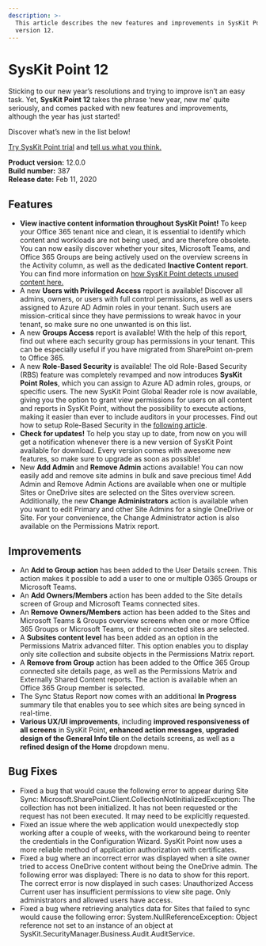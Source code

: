 ```yaml
---
description: >-
  This article describes the new features and improvements in SysKit Point
  version 12.
---
```


# SysKit Point 12

Sticking to our new year’s resolutions and trying to improve isn’t an easy task. Yet, **SysKit Point 12** takes the phrase ‘new year, new me’ quite seriously, and comes packed with new features and improvements, although the year has just started!  
  
Discover what’s new in the list below!

[Try SysKit Point trial](https://syskit.com/products/point/download/) and [tell us what you think.](https://www.syskit.com/company/contact-us/)

**Product version:** 12.0.0  
**Build number:** 387  
**Release date:** Feb 11, 2020

## Features

* **View inactive content information throughout SysKit Point!** To keep your Office 365 tenant nice and clean, it is essential to identify which content and workloads are not being used, and are therefore obsolete. You can now easily discover whether your sites, Microsoft Teams, and Office 365 Groups are being actively used on the overview screens in the Activity column, as well as the dedicated **Inactive Content report**. You can find more information on [how SysKit Point detects unused content here.](../common-tasks/inactive-content.md)
* A new **Users with Privileged Access** report is available! Discover all admins, owners, or users with full control permissions, as well as users assigned to Azure AD Admin roles in your tenant. Such users are mission-critical since they have permissions to wreak havoc in your tenant, so make sure no one unwanted is on this list.
* A new **Groups Access** report is available! With the help of this report, find out where each security group has permissions in your tenant. This can be especially useful if you have migrated from SharePoint on-prem to Office 365.
* A new **Role-Based Security** is available! The old Role-Based Security \(RBS\) feature was completely revamped and now introduces **SysKit Point Roles**, which you can assign to Azure AD admin roles, groups, or specific users. The new SysKit Point Global Reader role is now available, giving you the option to grant view permissions for users on all content and reports in SysKit Point, without the possibility to execute actions, making it easier than ever to include auditors in your processes. Find out how to setup Role-Based Security in the [following article](../installation-and-configuration/enable-role-based-access.md).
* **Check for updates!** To help you stay up to date, from now on you will get a notification whenever there is a new version of SysKit Point available for download. Every version comes with awesome new features, so make sure to upgrade as soon as possible!
* New **Add Admin** and **Remove Admin** actions available! You can now easily add and remove site admins in bulk and save precious time! Add Admin and Remove Admin Actions are available when one or multiple Sites or OneDrive sites are selected on the Sites overview screen. Additionally, the new **Change Administrators** action is available when you want to edit Primary and other Site Admins for a single OneDrive or Site. For your convenience, the Change Administrator action is also available on the Permissions Matrix report.

## Improvements

* An **Add to Group action** has been added to the User Details screen. This action makes it possible to add a user to one or multiple O365 Groups or Microsoft Teams.
* An **Add Owners/Members** action has been added to the Site details screen of Group and Microsoft Teams connected sites.
* An **Remove Owners/Members** action has been added to the Sites and Microsoft Teams & Groups overview screens when one or more Office 365 Groups or Microsoft Teams, or their connected sites are selected.
* A **Subsites content level** has been added as an option in the Permissions Matrix advanced filter. This option enables you to display only site collection and subsite objects in the Permissions Matrix report.
* A **Remove from Group** action has been added to the Office 365 Group connected site details page, as well as the Permissions Matrix and Externally Shared Content reports. The action is available when an Office 365 Group member is selected.
* The Sync Status Report now comes with an additional **In Progress** summary tile that enables you to see which sites are being synced in real-time.
* **Various UX/UI improvements**, including **improved responsiveness of all screens** in SysKit Point, **enhanced action messages**, **upgraded design of the General Info tile** on the details screens, as well as a **refined design of the Home** dropdown menu.

## Bug Fixes

* Fixed a bug that would cause the following error to appear during Site Sync: Microsoft.SharePoint.Client.CollectionNotInitializedException: The collection has not been initialized. It has not been requested or the request has not been executed. It may need to be explicitly requested.
* Fixed an issue where the web application would unexpectedly stop working after a couple of weeks, with the workaround being to reenter the credentials in the Configuration Wizard. SysKit Point now uses a more reliable method of application authorization with certificates.
* Fixed a bug where an incorrect error was displayed when a site owner tried to access OneDrive content without being the OneDrive admin. The following error was displayed: There is no data to show for this report. The correct error is now displayed in such cases: Unauthorized Access Current user has insufficient permissions to view site page. Only administrators and allowed users have access.
* Fixed a bug where retrieving analytics data for Sites that failed to sync would cause the following error: System.NullReferenceException: Object reference not set to an instance of an object at SysKit.SecurityManager.Business.Audit.AuditService.

